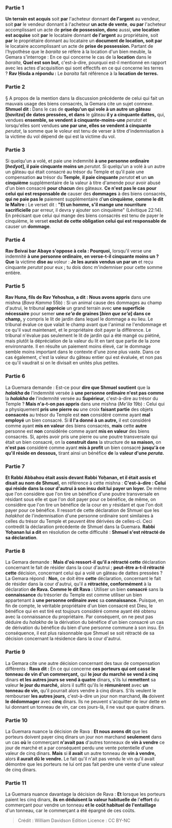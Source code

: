 
### Partie 1
<b>Un terrain est acquis</b> soit <b>par</b> l'acheteur donnant <b>de l'argent</b> au vendeur, soit <b>par</b> le vendeur donnant à l'acheteur <b>un acte de vente</b>, <b>ou par</b> l'acheteur accomplissant un acte de <b>prise de possession, donc</b> aussi, <b>une location est acquise</b> soit <b>par</b> le locataire donnant <b>de l'argent</b> au propriétaire, soit <b>par</b> le propriétaire donnant au locataire un <b>document de location, soit par</b> le locataire accomplissant un acte de <b>prise de possession. </b> Partant de l'hypothèse que le <i>baraita</i> se réfère à la location d'un bien meuble, la Gemara s'interroge : En ce qui concerne le cas de la <b>location</b> dans le <i>baraita</i>, <b>Quel est son but,</b> c'est-à-dire, pourquoi est-il mentionné en rapport avec les actes d'acquisition qui sont effectifs en ce qui concerne les terres ? <b>Rav Ḥisda a répondu :</b> Le <i>baraita</i> fait référence à la <b>location de terres.</b>

### Partie 2
§ A propos de la mention dans la discussion précédente de celui qui fait un mauvais usage des biens consacrés, la Gemara cite un sujet connexe. <b>Shmuel dit : </b> Dans le cas de <b>quelqu'un qui vole à un autre un gâteau [<i>ḥavitza</i>] de</b> <b>dates pressées, et dans</b> le gâteau <b>il y a cinquante dattes,</b> qui, vendues <b>ensemble, se vendent à cinquante-moins-une</b> <i>perutot</i> et lorsqu'elles sont vendues <b>une par une, elles se vendent à cinquante</b> <i>perutot</i>, la somme que le voleur est tenu de verser à titre d'indemnisation à la victime du vol dépend de qui est la victime du vol.

### Partie 3
Si quelqu'un a volé, et paie une indemnité <b>à une personne ordinaire [<i>hedyot</i>], il paie cinquante moins un</b> <i>perutot</i>. Si quelqu'un a volé à un autre un gâteau qui était consacré au trésor du Temple et qu'il paie une compensation <b>au</b> trésor du <b>Temple</b>, <b>il paie cinquante</b> <i>perutot</i> <b>et</b> un <b>un cinquième</b> supplémentaire de la valeur à titre d'amende pour avoir abusé d'un bien consacré <b>pour chacun</b> des gâteaux. <b>Ce n'est pas le cas pour celui qui est responsable de</b> causer des <b>dommages</b> à des biens consacrés, <b>qui ne paie pas le</b> paiement supplémentaire d'<b>un cinquième</b>, <b>comme le dit le Maître :</b> Le verset dit : <b>"Et un homme, s'il mange une nourriture sacrificielle</b> par erreur, il devra y ajouter son cinquième" (Lévitique 22:14). En précisant que celui qui mange des biens consacrés est tenu de payer le cinquième, le verset <b>exclut de cette obligation celui qui est responsable de</b> causer un <b>dommage</b>.

### Partie 4
<b>Rav Beivai bar Abaye s'oppose à cela : Pourquoi,</b> lorsqu'il verse une indemnité <b>à une personne ordinaire, en verse-t-il cinquante moins un ? Que</b> la victime <b>dise au</b> voleur : <b>Je les aurais vendus un par un</b> et reçu cinquante <i>perutot</i> pour eux ; tu dois donc m'indemniser pour cette somme entière.

### Partie 5
<b>Rav Huna, fils de Rav Yehoshua, a dit : Nous avons appris</b> dans une mishna (<i>Bava Kamma</i> 55b) : Si un animal cause des dommages au champ d'autrui, le tribunal <b>apprécie</b> un grand terrain avec <b>une superficie nécessaire</b> pour semer <b>une <i>se'a</i> de graines [<i>bien que se'a</i>] dans ce champ,</b> y compris le lit de jardin dans lequel le dommage a eu lieu. Le tribunal évalue ce que valait le champ avant que l'animal ne l'endommage et ce qu'il vaut maintenant, et le propriétaire doit payer la différence. Le tribunal n'évalue pas seulement le lit de jardin qui a été mangé ou piétiné, mais plutôt la dépréciation de la valeur du lit en tant que partie de la zone environnante. Il en résulte un paiement moins élevé, car le dommage semble moins important dans le contexte d'une zone plus vaste. Dans ce cas également, c'est la valeur du gâteau entier qui est évaluée, et non pas ce qu'il vaudrait si on le divisait en unités plus petites.

### Partie 6
La Guemara demande : Est-ce pour <b>dire que Shmuel soutient</b> que la <b><i>halakha</i> de</b> l'indemnité versée à <b>une personne ordinaire n'est pas comme</b> la <b><i>halakha</i> de</b> l'indemnité versée au <b>Supérieur,</b> c'est-à-dire au trésor du Temple ? <b>Mais n'a-t-on pas appris</b> dans une mishna (<i>Me'ila</i> 19b) : Celui qui a physiquement <b>pris une pierre ou</b> une croix <b>faisant partie</b> des objets <b>consacrés</b> au trésor du Temple est <b>non</b> considéré comme ayant <b>mal employé</b> un bien consacré. Si <b>il l'a donné à un autre,</b> il est considéré comme ayant <b>mis en valeur</b> des biens consacrés, <b>mais</b> cette <b>autre</b> personne est <b>non</b> considérée comme ayant <b>mis en valeur</b> des biens consacrés. Si, après avoir pris une pierre ou une poutre transversale qui était un bien consacré, on la <b>construit dans</b> la structure de <b>sa maison,</b> on <b>n'est pas</b> considéré comme ayant <b>mis à profit</b> un bien consacré <b>jusqu'à ce qu'il réside en dessous,</b> tirant ainsi un bénéfice <b>de</b> la <b>valeur d'une <i>peruta</i>.</b>

### Partie 7
<b>Et Rabbi Abbahou était assis devant Rabbi Yoḥanan, et il était assis et disait au nom de Shmuel,</b> en référence à cette mishna : <b>C'est-à-dire : Celui qui réside dans la cour d'autrui à son insu doit lui payer un loyer.</b> De même que l'on considère que l'on tire un bénéfice d'une poutre transversale en résidant sous elle et que l'on doit payer pour ce bénéfice, de même, on considère que l'on tire un bénéfice de la cour en y résidant et que l'on doit payer pour ce bénéfice. Il ressort de cette déclaration de Shmuel que les <i>halakhot</i> de l'indemnisation d'une personne ordinaire sont similaires à celles du trésor du Temple et peuvent être dérivées de celles-ci. Ceci contredit la déclaration précédente de Shmuel dans la Guemara. <b>Rabbi Yoḥanan lui a dit</b> en résolution de cette difficulté : <b>Shmuel s'est rétracté de sa déclaration</b>.

### Partie 8
La Gemara demande : <b>Mais d'où ressort-il</b> <b>qu'il a rétracté cette</b> déclaration concernant le fait de résider dans la cour d'autrui ; <b>peut-être a-t-il rétracté cette</b> décision, concernant celui qui a volé un gâteau de dattes pressées ? La Gemara répond : <b>Non,</b> ce doit être <b>cette</b> déclaration, concernant le fait de résider dans la cour d'autrui, qu'il a <b>rétractée, conformément</b> à la déclaration <b>de Rava. Comme le dit Rava :</b> Utiliser un bien <b>consacré</b> sans</b> la <b>connaissance</b> du trésorier du Temple est comme</b> utiliser un bien appartenant à <b>une personne ordinaire avec</b> sa <b>connaissance.</b> Puisque, en fin de compte, le véritable propriétaire d'un bien consacré est Dieu, le bénéfice qui en est tiré est toujours considéré comme ayant été obtenu avec la connaissance du propriétaire. Par conséquent, on ne peut pas déduire du <i>halakha</i> de la dérivation du bénéfice d'un bien consacré un cas de dérivation du bénéfice du bien d'une personne commune à son insu. En conséquence, il est plus raisonnable que Shmuel se soit rétracté de sa décision concernant la résidence dans la cour d'autrui.

### Partie 9
La Gemara cite une autre décision concernant des taux de compensation différents : <b>Rava dit : </b> En ce qui concerne <b>ces porteurs qui ont cassé le tonneau de vin d'un commerçant,</b> qui <b>le jour du marché se vend à cinq</b> dinars <b>et les autres jours se vend à quatre</b> dinars, s'ils lui <b>remettent</b> sa valeur <b>le jour du marché,</b> alors il suffit qu'ils le <b>rémunèrent</b> avec <b>un tonneau de vin,</b> qu'il pourrait alors vendre à cinq dinars. S'ils veulent le rembourser <b>les autres jours,</b> c'est-à-dire un jour non marchand, <b>ils</b> doivent <b>le dédommager</b> avec <b>cinq</b> dinars. Ils ne peuvent s'acquitter de leur dette en lui donnant un tonneau de vin, car ces jours-là, il ne vaut que quatre dinars.

### Partie 10
La Guemara nuance la décision de Rava : <b>Et nous avons dit</b> que les porteurs doivent payer cinq dinars un jour non marchand <b>seulement</b> dans un cas <b>où</b> le commerçant <b>n'avait pas</b> d'autres tonneaux de <b>vin à vendre</b> ce jour de marché et a par conséquent perdu une vente potentielle d'une valeur de cinq dinars. <b>Mais</b> si <b>il avait</b> un autre tonneau de <b>vin à vendre,</b> alors <b>il aurait dû le vendre.</b> Le fait qu'il n'ait pas vendu le vin qu'il avait démontre que les porteurs ne lui ont pas fait perdre une vente d'une valeur de cinq dinars.

### Partie 11
La Guemara nuance davantage la décision de Rava : <b>Et</b> lorsque les porteurs paient les cinq dinars, <b>ils en déduisent la</b> <b>valeur habituelle de</b> l'<b>effort</b> du commerçant pour vendre un tonneau <b>et le</b> <b>coût habituel de l'entaillage</b> d'un tonneau, car le commerçant a été épargné de ces coûts.

>Crédit : William Davidson Edition
>Licence : CC BY-NC